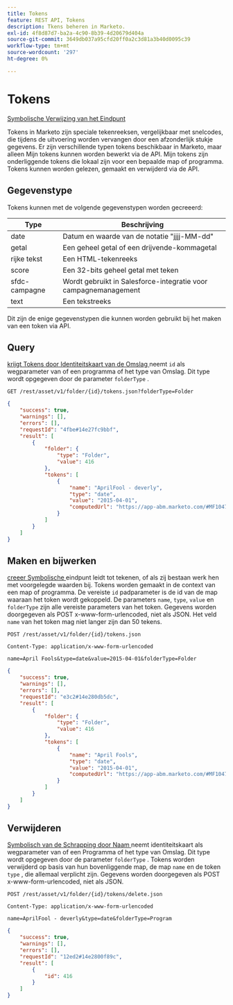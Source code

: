 ```yaml
---
title: Tokens
feature: REST API, Tokens
description: Tkens beheren in Marketo.
exl-id: 4f8d87d7-ba2a-4c90-8b39-4d20679d404a
source-git-commit: 3649db037a95cfd20ff0a2c3d81a3b40d0095c39
workflow-type: tm+mt
source-wordcount: '297'
ht-degree: 0%

---
```


# Tokens

[ Symbolische Verwijzing van het Eindpunt ](https://developer.adobe.com/marketo-apis/api/asset/#tag/Tokens)

Tokens in Marketo zijn speciale tekenreeksen, vergelijkbaar met snelcodes, die tijdens de uitvoering worden vervangen door een afzonderlijk stukje gegevens. Er zijn verschillende typen tokens beschikbaar in Marketo, maar alleen Mijn tokens kunnen worden bewerkt via de API. Mijn tokens zijn onderliggende tokens die lokaal zijn voor een bepaalde map of programma. Tokens kunnen worden gelezen, gemaakt en verwijderd via de API.

## Gegevenstype

Tokens kunnen met de volgende gegevenstypen worden gecreeerd:

| Type | Beschrijving |
|---------------|----------------------------------------------------|
| date | Datum en waarde van de notatie &quot;jjjj-MM-dd&quot; |
| getal | Een geheel getal of een drijvende-kommagetal |
| rijke tekst | Een HTML-tekenreeks |
| score | Een 32-bits geheel getal met teken |
| sfdc-campagne | Wordt gebruikt in Salesforce-integratie voor campagnemanagement |
| text | Een tekstreeks |

Dit zijn de enige gegevenstypen die kunnen worden gebruikt bij het maken van een token via API.

## Query

[ krijgt Tokens door Identiteitskaart van de Omslag ](https://developer.adobe.com/marketo-apis/api/asset/#tag/Tokens/operation/getTokensByFolderIdUsingGET) neemt `id` als wegparameter van of een programma of het type van Omslag. Dit type wordt opgegeven door de parameter `folderType` .

```curl
GET /rest/asset/v1/folder/{id}/tokens.json?folderType=Folder
```

```json
{
    "success": true,
    "warnings": [],
    "errors": [],
    "requestId": "4fbe#14e27fc9bbf",
    "result": [
        {
            "folder": {
                "type": "Folder",
                "value": 416
            },
            "tokens": [
                {
                    "name": "AprilFool - deverly",
                    "type": "date",
                    "value": "2015-04-01",
                    "computedUrl": "https://app-abm.marketo.com/#MF1047C3"
                }
            ]
        }
    ]
}
```

## Maken en bijwerken

[ creeer Symbolische ](https://developer.adobe.com/marketo-apis/api/asset/#tag/Tokens/operation/addTokenTOFolderUsingPOST) eindpunt leidt tot tekenen, of als zij bestaan werk hen met voorgelegde waarden bij. Tokens worden gemaakt in de context van een map of programma. De vereiste `id` padparameter is de id van de map waaraan het token wordt gekoppeld. De parameters `name`, `type`, `value` en `folderType` zijn alle vereiste parameters van het token. Gegevens worden doorgegeven als POST x-www-form-urlencoded, niet als JSON. Het veld `name` van het token mag niet langer zijn dan 50 tekens.

```
POST /rest/asset/v1/folder/{id}/tokens.json
```

```
Content-Type: application/x-www-form-urlencoded
```

```
name=April Fools&type=date&value=2015-04-01&folderType=Folder
```

```json
{
    "success": true,
    "warnings": [],
    "errors": [],
    "requestId": "e3c2#14e280db5dc",
    "result": [
        {
            "folder": {
                "type": "Folder",
                "value": 416
            },
            "tokens": [
                {
                    "name": "April Fools",
                    "type": "date",
                    "value": "2015-04-01",
                    "computedUrl": "https://app-abm.marketo.com/#MF1047C3"
                }
            ]
        }
    ]
}
```

## Verwijderen

[ Symbolisch van de Schrapping door Naam ](https://developer.adobe.com/marketo-apis/api/asset/#tag/Tokens/operation/deleteTokenByNameUsingPOST) neemt identiteitskaart als wegparameter van of een Programma of het type van Omslag. Dit type wordt opgegeven door de parameter `folderType` . Tokens worden verwijderd op basis van hun bovenliggende map, de map `name` en de token `type` , die allemaal verplicht zijn. Gegevens worden doorgegeven als POST x-www-form-urlencoded, niet als JSON.

```
POST /rest/asset/v1/folder/{id}/tokens/delete.json
```

```
Content-Type: application/x-www-form-urlencoded
```

```
name=AprilFool - deverly&type=date&folderType=Program
```

```json
{
    "success": true,
    "warnings": [],
    "errors": [],
    "requestId": "12ed2#14e2800f89c",
    "result": [
        {
            "id": 416
        }
    ]
}
```
